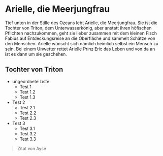 # Arielle, die Meerjungfrau
Tief unten in der Stille des Ozeans lebt Arielle, die Meerjungfrau. Sie ist die Tochter von Triton, dem Unterwasserkönig, aber anstatt ihren höfischen Pflichten nachzukommen, geht sie lieber zusammen mit dem kleinen Fisch Fabius auf Entdeckungsreise an die Oberfläche und sammelt Schätze von den Menschen. Arielle wünscht sich nämlich heimlich selbst ein Mensch zu sein. Bei einem Unwetter rettet Arielle Prinz Eric das Leben und von da an ist es dann um sie geschehen.

## Tochter von Triton

* ungeordnete Liste
  * Test 1
  * Test 1.2
  * Test 1.3
* Test 2
  * Test 2.1
  * Test 2.2
  * Test 2.3
* Test 3
  * Test 3.1
  * Test 3.2
  * Test 3.3

> Zitat von Ayse

